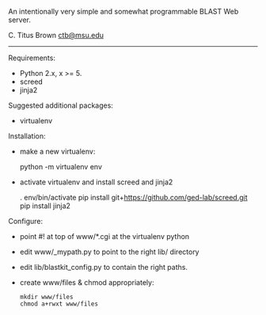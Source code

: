 An intentionally very simple and somewhat programmable BLAST Web server.

C. Titus Brown
ctb@msu.edu

----

Requirements:

 - Python 2.x, x >= 5.
 - screed
 - jinja2

Suggested additional packages:

 - virtualenv

Installation:

 - make a new virtualenv:

      python -m virtualenv env

 - activate virtualenv and install screed and jinja2

      . env/bin/activate
       pip install git+https://github.com/ged-lab/screed.git
       pip install jinja2

Configure:

 - point #! at top of www/*.cgi at the virtualenv python

 - edit www/_mypath.py to point to the right lib/ directory

 - edit lib/blastkit_config.py to contain the right paths.

 - create www/files & chmod appropriately:

       mkdir www/files
       chmod a+rwxt www/files
